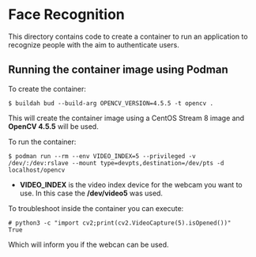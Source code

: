 # Face Recognition

This directory contains code to create a container to run an application to recognize people with the aim to authenticate users.

## Running the container image using Podman

To create the container:

```console
$ buildah bud --build-arg OPENCV_VERSION=4.5.5 -t opencv .
```

This will create the container image using a CentOS Stream 8 image and **OpenCV 4.5.5** will be used.

To run the container:

```console
$ podman run --rm --env VIDEO_INDEX=5 --privileged -v /dev/:/dev:rslave --mount type=devpts,destination=/dev/pts -d localhost/opencv
```

* **VIDEO_INDEX** is the video index device for the webcam you want to use. In this case the **/dev/video5** was used.

To troubleshoot inside the container you can execute:

```console
# python3 -c "import cv2;print(cv2.VideoCapture(5).isOpened())"
True
```

Which will inform you if the webcan can be used.

